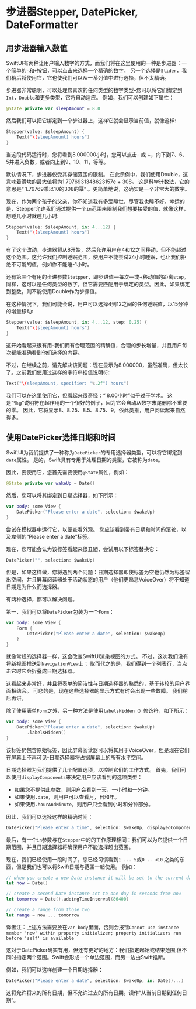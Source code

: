 # 步进器Stepper, DatePicker, DateFormatter

## 用步进器输入数值

SwiftUI有两种让用户输入数字的方式，而我们将在这里使用的一种是步进器：一个简单的`-`和`+`按钮，可以点击来选择一个精确的数字。 另一个选择是`Slider`，我们稍后将使用它，它也使我们可以从一系列值中进行选择，但不太精确。

步进器非常聪明，可以处理您喜欢的任何类型的数字类型–您可以将它们绑定到`Int`，`Double`和更多类型，它将自动适应。 例如，我们可以创建如下属性：

```swift
@State private var sleepAmount = 8.0
```

然后我们可以把它绑定到一个步进器上，这样它就会显示当前值，就像这样:

```swift
Stepper(value: $sleepAmount) {
    Text("\(sleepAmount) hours")
}
```

当这段代码运行时，您将看到8.000000小时，您可以点击- 或 +，向下到7、6、5并进入负数，或者向上到9、10、11，等等。

默认情况下，步进器仅受其存储范围的限制。 在此示例中，我们使用Double，这意味着滑块的最大值将为1.7976931348623157e + 308。 这是科学计数法，它的意思是“ 1.79769乘以10的308的幂” 。更简单地说，这确实是一个非常大的数字。

现在，作为两个孩子的父亲，你不知道我有多爱睡觉，尽管我也睡不好。幸运的是，Stepper允许我们通过提供一个`in`范围来限制我们想要接受的值，就像这样，想睡几小时就睡几小时:

```swift
Stepper(value: $sleepAmount, in: 4...12) {
    Text("\(sleepAmount) hours")
}
```

有了这个改动，步进器将从8开始，然后允许用户在4和12之间移动，但不能超过这个范围。这允许我们控制睡眠范围，使用户不能尝试24小时睡眠，也让我们拒绝不可能的值，例如你不能睡-1小时。

还有第三个有用的步进参数`Stetpper`，即步进值—每次—或+移动值的距离`step`。同样，这可以是任何类型的数字，但它需要匹配用于绑定的类型。因此，如果绑定到整数，则不能使用Double作为步骤值。

在这种情况下，我们可能会说，用户可以选择4到12之间的任何睡眠值，以15分钟的增量移动:

```swift
Stepper(value: $sleepAmount, in: 4...12, step: 0.25) {
    Text("\(sleepAmount) hours")
}
```

这开始看起来很有用-我们拥有合理范围的精确值，合理的步长增量，并且用户每次都能准确看到他们选择的内容。

不过，在继续之前，请先解决该问题：现在显示为8.000000，虽然准确，但太长了。之前我们使用过这样的字符串插值说明符:

```swift
Text("\(sleepAmount, specifier: "%.2f") hours")
```

我们可以在这里使用它，但看起来很奇怪：“ 8.00小时”似乎过于学术。 这是“％g”说明符在起作用的一个很好的例子，因为它会自动从数字末尾删除不重要的零。 因此，它将显示8、8.25、8.5、8.75、9，依此类推，用户阅读起来自然得多。

## 使用DatePicker选择日期和时间

SwiftUI为我们提供了一种称为`DatePicker`的专用选择器类型，可以将它绑定到`date`属性。 是的，Swift具有专用于处理日期的类型，它被称为`date`。

因此，要使用它，您首先需要使用`@State`属性，例如：

```swift
@State private var wakeUp = Date()
```

然后，您可以将其绑定到日期选择器，如下所示：

```swift
var body: some View {
    DatePicker("Please enter a date", selection: $wakeUp)
}
```

尝试在模拟器中运行它，以便查看外观。 您应该看到带有日期和时间的滚轮，以及左侧的“Please enter a date”标签。

现在，您可能会认为该标签看起来很丑陋，尝试用以下标签替换它：

```swift
DatePicker("", selection: $wakeUp)
```

但是，如果这样做，您将遇到两个问题：日期选择器即使标签为空也仍然为标签留出空间，并且屏幕阅读器处于活动状态的用户（他们更熟悉VoiceOver）将不知道日期是为什么而选择器。

有两种选择，都可以解决问题。

第一，我们可以将`DatePicker`包装为一个`Form`：

```swift
var body: some View {
    Form {
        DatePicker("Please enter a date", selection: $wakeUp)
    }
}
```

就像常规的选择器一样，这会改变SwiftUI渲染视图的方式。 不过，这次我们没有将新视图推送到`NavigationView`上； 取而代之的是，我们得到一个列表行，当点击它时它会折叠成日期选择器。

这看起来非常好，并且将表单的简洁性与日期选择器的熟悉的，基于转轮的用户界面相结合。 可悲的是，现在这些选择器的显示方式有时会出现一些故障。 我们稍后再讲。

除了使用表单`Form`之外，另一种方法是使用`labelsHidden（）`修饰符，如下所示：

```swift
var body: some View {
    DatePicker("Please enter a date", selection: $wakeUp)
        .labelsHidden()
}
```

该标签仍包含原始标签，因此屏幕阅读器可以将其用于VoiceOver，但是现在它们在屏幕上不再可见-日期选择器将占据屏幕上的所有水平空间。

日期选择器为我们提供了几个配置选项，以控制它们的工作方式。 首先，我们可以使用`displayComponents`来决定用户应该看到的选项类型：

- 如果您不提供此参数，则用户会看到一天，一小时和一分钟。
- 如果使用`.date`，则用户可以查看月，日和年。
- 如果使用`.hourAndMinute`，则用户只会看到小时和分钟部分。

因此，我们可以选择这样的精确时间：

```swift
DatePicker("Please enter a time", selection: $wakeUp, displayedComponents: .hourAndMinute)
```

最后，有一个`in`参数与在`Stepper`中的的工作原理相同：我们可以为它提供一个日期范围，并且日期选择器将确保用户不能选择超出范围。

现在，我们已经使用一段时间了，您已经习惯看到`1 ... 5`或`0 .. <10` 之类的东西，但是我们也可以将Swift日期与范围一起使用。 例如：

```swift
// when you create a new Date instance it will be set to the current date and time
let now = Date()

// create a second Date instance set to one day in seconds from now
let tomorrow = Date().addingTimeInterval(86400)

// create a range from those two
let range = now ... tomorrow
```

 译者注：上述方法需要放在`var body`里面，否则会报错`Cannot use instance member 'now' within property initializer; property initializers run before 'self' is available`

这对于DatePicker确实有用，但还有更好的地方：我们指定起始或结束范围,但不同时指定两个范围。Swift会形成一个单边范围，而另一边由Swift推断。

例如，我们可以这样创建一个日期选择器：

```swift
DatePicker("Please enter a date", selection: $wakeUp, in: Date()...)
```

这将允许将来的所有日期，但不允许过去的所有日期。读作“从当前日期到任何日期”。

